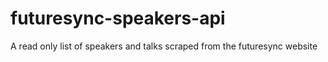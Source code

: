 # futuresync-speakers-api
A read only list of speakers and talks scraped from the futuresync website
